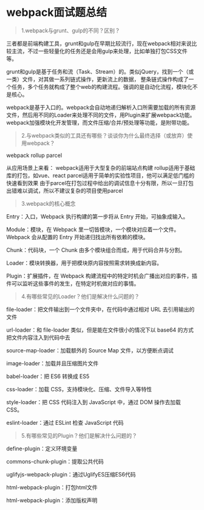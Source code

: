 # webpack面试题总结


> 1.webpack与grunt、gulp的不同？区别？

三者都是前端构建工具，grunt和gulp在早期比较流行，现在webpack相对来说比较主流，不过一些轻量化的任务还是会用gulp来处理，比如单独打包CSS文件等。

grunt和gulp是基于任务和流（Task、Stream）的。类似jQuery，找到一个（或一类）文件，对其做一系列链式操作，更新流上的数据， 整条链式操作构成了一个任务，多个任务就构成了整个web的构建流程。强调的是自动化流程，模块化不是核心。

webpack是基于入口的。webpack会自动地递归解析入口所需要加载的所有资源文件，然后用不同的Loader来处理不同的文件，用Plugin来扩展webpack功能。webpack加强模块化开发管理，而文件压缩/合并/预处理等功能，是附带功能。

> 2.与webpack类似的工具还有哪些？谈谈你为什么最终选择（或放弃）使用webpack？

webpack rollup parcel

从应用场景上来看：
webpack适用于大型复杂的前端站点构建
rollup适用于基础库的打包，如vue、react
parcel适用于简单的实验性项目，他可以满足低门槛的快速看到效果
由于parcel在打包过程中给出的调试信息十分有限，所以一旦打包出错难以调试，所以不建议复杂的项目使用parcel


> 3.webpack的核心概念

Entry：入口，Webpack 执行构建的第一步将从 Entry 开始，可抽象成输入。

Module：模块，在 Webpack 里一切皆模块，一个模块对应着一个文件。Webpack 会从配置的 Entry 开始递归找出所有依赖的模块。

Chunk：代码块，一个 Chunk 由多个模块组合而成，用于代码合并与分割。

Loader：模块转换器，用于把模块原内容按照需求转换成新内容。

Plugin：扩展插件，在 Webpack 构建流程中的特定时机会广播出对应的事件，插件可以监听这些事件的发生，在特定时机做对应的事情。


> 4.有哪些常见的Loader？他们是解决什么问题的？

file-loader：把文件输出到一个文件夹中，在代码中通过相对 URL 去引用输出的文件

url-loader：和 file-loader 类似，但是能在文件很小的情况下以 base64 的方式把文件内容注入到代码中去

source-map-loader：加载额外的 Source Map 文件，以方便断点调试

image-loader：加载并且压缩图片文件

babel-loader：把 ES6 转换成 ES5

css-loader：加载 CSS，支持模块化、压缩、文件导入等特性

style-loader：把 CSS 代码注入到 JavaScript 中，通过 DOM 操作去加载 CSS。

eslint-loader：通过 ESLint 检查 JavaScript 代码

> 5.有哪些常见的Plugin？他们是解决什么问题的？

define-plugin：定义环境变量

commons-chunk-plugin：提取公共代码

uglifyjs-webpack-plugin：通过UglifyES压缩ES6代码

html-webpack-plugin：打包html文件

html-webpack-plugin：添加版权声明